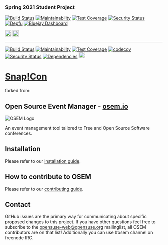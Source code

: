 ### Spring 2021 Student Project
[![Build Status](https://travis-ci.com/CactusPuppy/snapcon.svg?branch=master)](https://travis-ci.com/CactusPuppy/snapcon)
[![Maintainability](https://api.codeclimate.com/v1/badges/6c7fc446b3b10866ba71/maintainability)](https://codeclimate.com/github/CactusPuppy/snapcon/maintainability)
[![Test Coverage](https://api.codeclimate.com/v1/badges/6c7fc446b3b10866ba71/test_coverage)](https://codeclimate.com/github/CactusPuppy/snapcon/test_coverage)
[![Security Status](https://hakiri.io/github/CactusPuppy/snapcon/master.svg)](https://hakiri.io/github/CactusPuppy/snapcon/master)
[![Depfu](https://badges.depfu.com/badges/16eb1ffb3a9f1a36c4e595a5ae2a1dca/overview.svg)](https://depfu.com/github/CactusPuppy/snapcon?project_id=22682)
[![Bluejay Dashboard](https://img.shields.io/badge/Bluejay-Dashboard_5-blue.svg)](http://dashboard.bluejay.governify.io/dashboard/script/dashboardLoader.js?dashboardURL=https://reporter.bluejay.governify.io/api/v4/dashboards/tpa-CS169L-GH-CactusPuppy_snapcon/main)

<a href="https://heroku.com/deploy?template=https://github.com/openSUSE/osem/tree/v1.0">
  <img src="https://www.herokucdn.com/deploy/button.svg" height="20px" alt="Deploy">
</a>

<a href="https://www.pivotaltracker.com/n/projects/2487653">
  <img src="https://www.pivotaltracker.com/marketing_assets/shared_home/tracker-4679313e699d9ba696371344953de96c81d207d967a43f121d353391c81c9ba7.svg" height="20px" alt="Pivotal Tracker">
</a>

---

[![Build Status](https://travis-ci.com/snap-cloud/snapcon.svg?branch=master)](https://travis-ci.com/snap-cloud/snapcon)
[![Maintainability](https://api.codeclimate.com/v1/badges/b7b0d559a03bf218663a/maintainability)](https://codeclimate.com/github/snap-cloud/snapcon/maintainability)
[![Test Coverage](https://api.codeclimate.com/v1/badges/b7b0d559a03bf218663a/test_coverage)](https://codeclimate.com/github/snap-cloud/snapcon/test_coverage)
[![codecov](https://codecov.io/gh/snap-cloud/snapcon/branch/master/graph/badge.svg)](https://codecov.io/gh/snap-cloud/snapcon)
[![Security Status](https://hakiri.io/github/snap-cloud/snapcon/master.svg)](https://hakiri.io/github/snap-cloud/snapcon/master)
[![Dependencies](https://badges.depfu.com/badges/8fcd630367d20f5b48d393774c00c5fd/overview.svg)](https://depfu.com/repos/snap-cloud/snapcon)
<a href="https://heroku.com/deploy?template=https://github.com/snap-cloud/snapcon/tree/v1.0">
  <img src="https://www.herokucdn.com/deploy/button.svg" height="20px" alt="Deploy">
</a>

# [Snap!Con](https://snapcon.org)
forked from:
## Open Source Event Manager - [osem.io](https://osem.io)

![OSEM Logo](doc/osem-logo.png)

An event management tool tailored to Free and Open Source Software conferences.

## Installation

Please refer to our [installation guide](INSTALL.md).

## How to contribute to OSEM

Please refer to our [contributing guide](CONTRIBUTING.md).

## Contact

GitHub issues are the primary way for communicating about specific proposed changes to this project. If you have other questions feel free to subscribe to the [opensuse-web@opensuse.org](http://lists.opensuse.org/opensuse-web/) mailinglist, all OSEM contributors are on that list! Additionally you can use #osem channel on freenode IRC.
